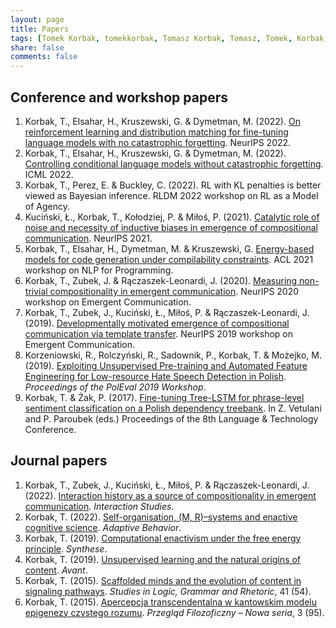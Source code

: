 ```yaml
---
layout: page
title: Papers
tags: [Tomek Korbak, tomekkorbak, Tomasz Korbak, Tomasz, Tomek, Korbak, papers]
share: false
comments: false
---
```


## Conference and workshop papers
1. Korbak, T., Elsahar, H., Kruszewski, G. & Dymetman, M. (2022). [On reinforcement learning and distribution matching for fine-tuning language models with no catastrophic forgetting](https://arxiv.org/abs/2206.00761). NeurIPS 2022.
2. Korbak, T., Elsahar, H., Kruszewski, G. & Dymetman, M. (2022). [Controlling conditional language models without catastrophic forgetting](https://arxiv.org/abs/2112.00791). ICML 2022.
3. Korbak, T., Perez, E. & Buckley, C. (2022). RL with KL penalties is better viewed as Bayesian inference. RLDM 2022 workshop on RL as a Model of Agency.
4. Kuciński, Ł., Korbak, T., Kołodziej, P. & Miłoś, P. (2021). [Catalytic role of noise and necessity of inductive biases in emergence of compositional communication](https://arxiv.org/abs/2111.06464). NeurIPS 2021.
5. Korbak, T., Elsahar, H., Dymetman, M. & Kruszewski, G. [Energy-based models for code generation under compilability constraints](https://arxiv.org/pdf/2106.04985). ACL 2021 workshop on NLP for Programming.
6. Korbak, T., Zubek, J. & Rączaszek-Leonardi, J. (2020). [Measuring non-trivial compositionality in emergent communication](https://arxiv.org/abs/2010.15058). NeurIPS 2020 workshop on Emergent Communication.
7. Korbak, T., Zubek, J., Kuciński, Ł., Miłoś, P. & Rączaszek-Leonardi, J. (2019). [Developmentally motivated emergence of compositional communication via template transfer](https://arxiv.org/abs/1910.06079). NeurIPS 2019 workshop on Emergent Communication.
8. Korzeniowski, R., Rolczyński, R., Sadownik, P., Korbak, T. & Możejko, M. (2019). [Exploiting Unsupervised Pre-training and Automated Feature Engineering for Low-resource Hate Speech Detection in Polish](https://arxiv.org/abs/1906.09325). *Proceedings of the PolEval 2019 Workshop*.
9. Korbak, T. & Żak, P. (2017). [Fine-tuning Tree-LSTM for phrase-level sentiment classification on a Polish dependency treebank](https://arxiv.org/abs/1711.01985). In Z. Vetulani and P. Paroubek (eds.) Proceedings of the 8th Language & Technology Conference.


## Journal papers
1. Korbak, T., Zubek, J., Kuciński, Ł., Miłoś, P. & Rączaszek-Leonardi, J. (2022). [Interaction history as a source of compositionality in emergent communication](https://www.jbe-platform.com/content/journals/10.1075/is.21020.kor). *Interaction Studies*.
2. Korbak, T. (2022). [Self-organisation, (M, R)–systems and enactive cognitive science](https://journals.sagepub.com/doi/pdf/10.1177/10597123211066155). *Adaptive Behavior*.
3. Korbak, T. (2019). [Computational enactivism under the free energy principle](https://link.springer.com/article/10.1007/s11229-019-02243-4). *Synthese*.
4. Korbak, T. (2019). [Unsupervised learning and the natural origins of content](http://avant.edu.pl/wp-content/uploads/T_Korbak_Unsupervised_Learning.pdf). *Avant*.
5. Korbak, T. (2015). [Scaffolded minds and the evolution of content in signaling pathways](https://content.sciendo.com/view/journals/slgr/41/1/article-p89.xml). *Studies in Logic, Grammar and Rhetoric*, 41 (54).
6. Korbak, T. (2015). [Apercepcja transcendentalna w kantowskim modelu epigenezy czystego rozumu](http://cejsh.icm.edu.pl/cejsh/element/bwmeta1.element.pan-pf-yid-2015-iid-3-art-000000000008/c/PFil203-15208-TKorbak.pdf). *Przegląd Filozoficzny – Nowa seria*, 3 (95).


[comment]: <> (## Conference talks and posters)

[comment]: <> (1. Korbak, T. &#40;2019&#41;. [Emergent compositional communication in generalized signaling games]&#40;{{ site.url }}/data/peri2019.pdf&#41;. 8th Peripatetic Conference on Modeling Cognitive Systems. )

[comment]: <> (2. Korbak, T. &#40;2018&#41;. [Evaluating the scalability of deep active inference]&#40;{{ site.url }}/data/Poster2018.pdf&#41;. 7th Peripatetic Conference on Modeling Cognitive Systems. )

[comment]: <> (3. Korbak, T. &#40;2017&#41;. [Free energy principle as a model of biological and cognitive self-organization]&#40;{{ site.url }}/data/Free_Energy_Principle_as_a_model_of_biol.pdf&#41;. 6th Peripatetic Conference on Modeling Cognitive Systems.)